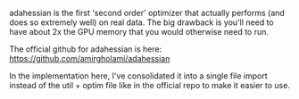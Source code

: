 adahessian is the first 'second order' optimizer that actually performs (and does so extremely well) on real data.
The big drawback is you'll need to have about 2x the GPU memory that you would otherwise need to run.

The official github for adahessian is here:
https://github.com/amirgholami/adahessian

In the implementation here, I've consolidated it into a single file import instead of the util + optim file like in the official repo to make it easier to use.

